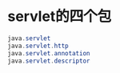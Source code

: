 # servlet的四个包

```java
java.servlet
java.servlet.http
java.servlet.annotation
java.servlet.descriptor

```


